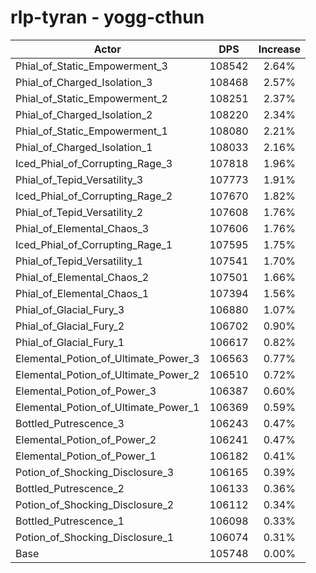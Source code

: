 # rlp-tyran - yogg-cthun
| Actor | DPS | Increase |
|---|:---:|:---:|
|Phial_of_Static_Empowerment_3|108542|2.64%|
|Phial_of_Charged_Isolation_3|108468|2.57%|
|Phial_of_Static_Empowerment_2|108251|2.37%|
|Phial_of_Charged_Isolation_2|108220|2.34%|
|Phial_of_Static_Empowerment_1|108080|2.21%|
|Phial_of_Charged_Isolation_1|108033|2.16%|
|Iced_Phial_of_Corrupting_Rage_3|107818|1.96%|
|Phial_of_Tepid_Versatility_3|107773|1.91%|
|Iced_Phial_of_Corrupting_Rage_2|107670|1.82%|
|Phial_of_Tepid_Versatility_2|107608|1.76%|
|Phial_of_Elemental_Chaos_3|107606|1.76%|
|Iced_Phial_of_Corrupting_Rage_1|107595|1.75%|
|Phial_of_Tepid_Versatility_1|107541|1.70%|
|Phial_of_Elemental_Chaos_2|107501|1.66%|
|Phial_of_Elemental_Chaos_1|107394|1.56%|
|Phial_of_Glacial_Fury_3|106880|1.07%|
|Phial_of_Glacial_Fury_2|106702|0.90%|
|Phial_of_Glacial_Fury_1|106617|0.82%|
|Elemental_Potion_of_Ultimate_Power_3|106563|0.77%|
|Elemental_Potion_of_Ultimate_Power_2|106510|0.72%|
|Elemental_Potion_of_Power_3|106387|0.60%|
|Elemental_Potion_of_Ultimate_Power_1|106369|0.59%|
|Bottled_Putrescence_3|106243|0.47%|
|Elemental_Potion_of_Power_2|106241|0.47%|
|Elemental_Potion_of_Power_1|106182|0.41%|
|Potion_of_Shocking_Disclosure_3|106165|0.39%|
|Bottled_Putrescence_2|106133|0.36%|
|Potion_of_Shocking_Disclosure_2|106112|0.34%|
|Bottled_Putrescence_1|106098|0.33%|
|Potion_of_Shocking_Disclosure_1|106074|0.31%|
|Base|105748|0.00%|
